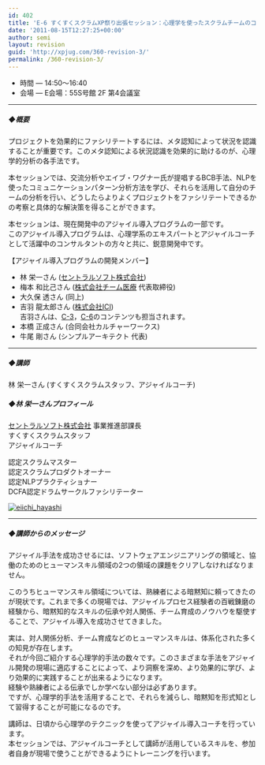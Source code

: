 ```yaml
---
id: 402
title: 'E-6 すくすくスクラムXP祭り出張セッション：心理学を使ったスクラムチームのコミュニケーションパターン分析ワークショップ【ワークショップ】'
date: '2011-08-15T12:27:25+00:00'
author: semi
layout: revision
guid: 'http://xpjug.com/360-revision-3/'
permalink: /360-revision-3/
---
```


- 時間 — 14:50～16:40
- 会場 — E会場：55S号館 2F 第4会議室

---

##### ◆概要

プロジェクトを効果的にファシリテートするには、メタ認知によって状況を認識することが重要です。このメタ認知による状況認識を効果的に助けるのが、心理学的分析の各手法です。

本セッションでは、交流分析やエイブ・ワグナー氏が提唱するBCB手法、NLPを使ったコミュニケーションパターン分析方法を学び、それらを活用して自分のチームの分析を行い、どうしたらよりよくプロジェクトをファシリテートできるかの考察と具体的な解決策を得ることができます。

本セッションは、現在開発中のアジャイル導入プログラムの一部です。  
このアジャイル導入プログラムは、心理学系のエキスパートとアジャイルコーチとして活躍中のコンサルタントの方々と共に、鋭意開発中です。

【アジャイル導入プログラムの開発メンバー】

- 林 栄一さん ([セントラルソフト株式会社](http://www.central-soft.co.jp/))
- 梅本 和比己さん ([株式会社チーム医療](http://www.iryo.co.jp/) 代表取締役)
- 大久保 透さん (同上)
- 吉羽 龍太郎さん ([株式会社ICI](http://i-c-i.jp/))  
    吉羽さんは、[C-3](http://xpjug.com/xpx-contents-c3/ "C-3 Agile Buffet～現場に適したプラクティスを取り分けるワークショップ【ワークショップ】")，[C-6](http://xpjug.com/xpx-contents-c6/ "C-6 Scrum入門")のコンテンツも担当されます。
- 本橋 正成さん (合同会社カルチャーワークス)
- 牛尾 剛さん (シンプルアーキテクト 代表)

---

##### ◆講師

林 栄一さん (すくすくスクラムスタッフ、アジャイルコーチ)

##### ◆林 栄一さんプロフィール

[セントラルソフト株式会社](http://www.central-soft.co.jp/) 事業推進部課長  
すくすくスクラムスタッフ  
アジャイルコーチ

認定スクラムマスター  
認定スクラムプロダクトオーナー  
認定NLPプラクティショナー  
DCFA認定ドラムサークルファシリテーター

[![](http://xpjug.com/wp-content/uploads/2011/08/eiichi_hayashi-150x150.jpg "eiichi_hayashi")](http://xpjug.com/wp-content/uploads/2011/08/eiichi_hayashi.jpg)

---

##### ◆講師からのメッセージ

アジャイル手法を成功させるには、ソフトウェアエンジニアリングの領域と、協働のためのヒューマンスキル領域の2つの領域の課題をクリアしなければなりません。

このうちヒューマンスキル領域については、熟練者による暗黙知に頼ってきたのが現状です。これまで多くの現場では、アジャイルプロセス経験者の百戦錬磨の経験から、暗黙知的なスキルの伝承や対人関係、チーム育成のノウハウを駆使することで、アジャイル導入を成功させてきました。

実は、対人関係分析、チーム育成などのヒューマンスキルは、体系化された多くの知見が存在します。  
それが今回ご紹介する心理学的手法の数々です。このさまざまな手法をアジャイル開発の現場に適応することによって、より洞察を深め、より効果的に学び、より効果的に実践することが出来るようになります。  
経験や熟練者による伝承でしか学べない部分は必ずあります。  
ですが、心理学的手法を活用することで、それらを減らし、暗黙知を形式知として習得することが可能になるのです。

講師は、日頃から心理学のテクニックを使ってアジャイル導入コーチを行っています。  
本セッションでは、アジャイルコーチとして講師が活用しているスキルを、参加者自身が現場で使うことができるようにトレーニングを行います。